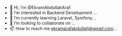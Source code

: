 - 👋 Hi, I’m @EkramAbdullahAraf
- 👀 I’m interested in Backend Development ...
- 🌱 I’m currently learning Laravel, Symfony...
- 💞️ I’m looking to collaborate on ...
- 📫 How to reach me ekramarafabdullah@gmail.com...

<!---
EkramAbdullahAraf/EkramAbdullahAraf is a ✨ special ✨ repository because its `README.md` (this file) appears on your GitHub profile.
You can click the Preview link to take a look at your changes.
--->
